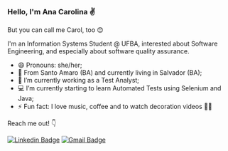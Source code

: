 ### Hello, I'm Ana Carolina ✌️

But you can call me Carol, too 😊

I'm an Information Systems Student @ UFBA, interested about Software Engineering, and especially about software quality assurance.

- 😄 Pronouns: she/her;
- 📍 From Santo Amaro (BA) and currently living in Salvador (BA);
- 🔭 I’m currently working as a Test Analyst;
- 💻 I’m currently starting to learn Automated Tests using Selenium and Java;
- ⚡ Fun fact: I love music, coffee and to watch decoration videos 🤷‍♀️


Reach me out! 👇


[![Linkedin Badge](https://img.shields.io/badge/-LinkedIn-0a66c2?style=flat-square&logo=Linkedin&logoColor=white&link=https://www.linkedin.com/in/anacarolinacerqueira)](https://www.linkedin.com/in/anacarolinacerqueira/) 
[![Gmail Badge](https://img.shields.io/badge/Email-ff3c00?style=flat-square&logo=Gmail&logoColor=white&link=mailto:cf.anacarolina@gmail.com)](mailto:cf.anacarolina@gmail.com)
